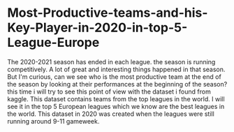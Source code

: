 # Most-Productive-teams-and-his-Key-Player-in-2020-in-top-5-League-Europe
The 2020-2021 season has ended in each league. the season is running competitively. A lot of great and interesting things happened in that season. 
But I'm curious, can we see who is the most productive team at the end of the season by looking at their performances at the beginning of the season? 
this time i will try to see this point of view with the dataset i found from kaggle. This dataset contains teams from the top leagues in the world.
I will see it in the top 5 European leagues which we know are the best leagues in the world. 
This dataset in 2020 was created when the leagues were still running around 9-11 gameweek.
